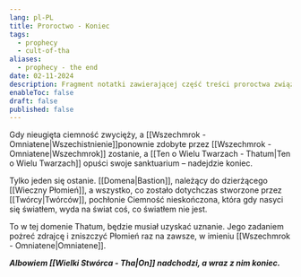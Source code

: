 ```yaml
---
lang: pl-PL
title: Proroctwo - Koniec
tags:
  - prophecy
  - cult-of-tha
aliases:
  - prophecy - the end
date: 02-11-2024
description: Fragment notatki zawierającej część treści proroctwa związanego z Kultem Wielkiego Tha.
enableToc: false
draft: false
published: false
---
```


Gdy nieugięta ciemność zwycięży, a [[Wszechmrok - Omniatene|Wszechistnienie]]ponownie zdobyte przez [[Wszechmrok - Omniatene|Wszechmrok]] zostanie, a [[Ten o Wielu Twarzach - Thatum|Ten o Wielu Twarzach]] opuści swoje sanktuarium – nadejdzie koniec.

Tylko jeden się ostanie. [[Domena|Bastion]], należący do dzierżącego [[Wieczny Płomień]], a wszystko, co zostało dotychczas stworzone przez [[Twórcy|Twórców]], pochłonie Ciemność nieskończona, która gdy nasyci się światłem, wyda na świat coś, co światłem nie jest.

To w tej domenie Thatum, będzie musiał uzyskać uznanie.
Jego zadaniem pożreć zdrajcę i zniszczyć Płomień raz na zawsze, w imieniu [[Wszechmrok - Omniatene|Omniatene]]. 

***Albowiem [[Wielki Stwórca - Tha|On]] nadchodzi, a wraz z nim koniec.***
